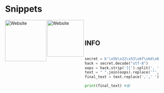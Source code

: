 # Snippets

[<img align="left" alt="Website" width="135px" src="https://www.python.org/static/community_logos/python-logo-inkscape.svg" />][python]
[<img align="left" alt="Website" width="120px" src="https://i.imgur.com/BOgY9ai.png" />][pyrogram]

<br />

<br />

## INFO
``` python

secret = b'\x5b\x22\x53\x6f\x6d\x65\x22\x2c\x22\x55\x73\x65\x66\x75\x6c\x6c\x22\x2c\x22\x61\x6e\x64\x22\x2c\x22\x46\x75\x6e\x22\x2c\x22\x50\x79\x74\x68\x6f\x6e\x2d\x50\x79\x72\x6f\x22\x2c\x22\x53\x6e\x69\x70\x70\x65\x74\x73\x22\x2c\x22\x62\x79\x22\x2c\x22\x61\x22\x2c\x22\x4e\x6f\x6f\x62\x22\x2c\x22\xf0\x9f\xa5\xb2\x22\x5d'
hack = secret.decode("utf-8")
oops = hack.strip('][').split(', ')
text = " ".join(oops).replace('"','')
final_text = text.replace(',',' ')

print(final_text) #😁

```

[python]: www.python.org
[pyrogram]: https://github.com/pyrogram/pyrogram
